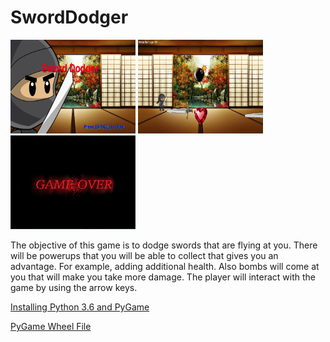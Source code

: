 # SwordDodger

<img src = "https://github.com/ahu4289/SwordDodger/blob/master/Screenshots/intro.png" width = "200" height = "150">   <img src = "https://github.com/ahu4289/SwordDodger/blob/master/Screenshots/all.png" width = "200" height = "150">   <img src = "https://github.com/ahu4289/SwordDodger/blob/master/Screenshots/gameover.png" width = "200" height = "150"> 

<p> The objective of this game is to dodge swords that are flying at you. There will be powerups that you will be able to collect that gives you an advantage. For example, adding additional health. Also bombs will come at you that will make you take more damage. The player will interact with the game by using the arrow keys. </p>

<a href = "https://youtu.be/_GikMdhAhv0">  Installing Python 3.6 and PyGame </a>  

<a href = "http://www.lfd.uci.edu/~gohlke/pythonlibs/#pygame">  PyGame Wheel File </a>
